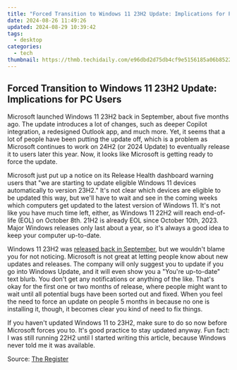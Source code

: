 ```yaml
---
title: "Forced Transition to Windows 11 23H2 Update: Implications for PC Users"
date: 2024-08-26 11:49:26
updated: 2024-08-29 10:39:42
tags:
  - desktop
categories:
  - tech
thumbnail: https://thmb.techidaily.com/e96dbd2d75db4cf9e5156185a06b8522a82e72348433fead285cc509b104d60e.jpg
---
```


## Forced Transition to Windows 11 23H2 Update: Implications for PC Users

Microsoft launched Windows 11 23H2 back in September, about five months ago. The update introduces a lot of changes, such as deeper Copilot integration, a redesigned Outlook app, and much more. Yet, it seems that a lot of people have been putting the update off, which is a problem as Microsoft continues to work on 24H2 (or 2024 Update) to eventually release it to users later this year. Now, it looks like Microsoft is getting ready to force the update.

 Microsoft just put up a notice on its Release Health dashboard warning users that "we are starting to update eligible Windows 11 devices automatically to version 23H2." It's not clear which devices are eligible to be updated this way, but we'll have to wait and see in the coming weeks which computers get updated to the latest version of Windows 11\. It's not like you have much time left, either, as Windows 11 22H2 will reach end-of-life (EOL) on October 8th. 21H2 is already EOL since October 10th, 2023\. Major Windows releases only last about a year, so it's always a good idea to keep your computer up-to-date.

 Windows 11 23H2 was [released back in September](https://driver-download.techidaily.com/keeping-your-canon-mp25-50-running-smoothly-where-to-find-new-software-updates/), but we wouldn't blame you for not noticing. Microsoft is not great at letting people know about new updates and releases. The company will only suggest you to update if you go into Windows Update, and it will even show you a "You're up-to-date" text blurb. You don't get any notifications or anything of the like. That's okay for the first one or two months of release, where people might want to wait until all potential bugs have been sorted out and fixed. When you feel the need to force an update on people 5 months in because no one is installing it, though, it becomes clear you kind of need to fix things.

 If you haven't updated Windows 11 to 23H2, make sure to do so now before Microsoft forces you to. It's good practice to stay updated anyway. Fun fact: I was still running 22H2 until I started writing this article, because Windows never told me it was available.

 Source: [The Register](https://www.theregister.com/2024/02/21/windows%5F11%5F23h2%5Fupgrade/?td=rt-3a)

<ins class="adsbygoogle"
     style="display:block"
     data-ad-format="autorelaxed"
     data-ad-client="ca-pub-7571918770474297"
     data-ad-slot="1223367746"></ins>



<ins class="adsbygoogle"
     style="display:block"
     data-ad-client="ca-pub-7571918770474297"
     data-ad-slot="8358498916"
     data-ad-format="auto"
     data-full-width-responsive="true"></ins>
